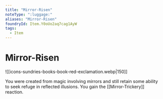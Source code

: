 ```yaml
---
title: "Mirror-Risen"
noteType: ":luggage:"
aliases: "Mirror-Risen"
foundryId: Item.Y0oUo2aq7cag1AyW
tags:
  - Item
---
```


# Mirror-Risen
![[icons-sundries-books-book-red-exclamation.webp|150]]

You were created from magic involving mirrors and still retain some ability to seek refuge in reflected illusions. You gain the [[Mirror-Trickery]] reaction.

